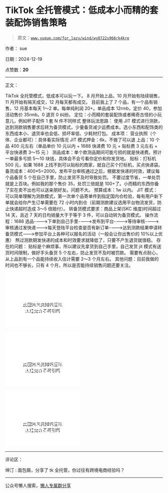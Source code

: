 # TikTok 全托管模式：低成本小而精的套装配饰销售策略

> 原文：[`www.yuque.com/for_lazy/wind/wy8722s966rk4kre`](https://www.yuque.com/for_lazy/wind/wy8722s966rk4kre)

作者： sue

日期：2024-12-19

点赞数：**20**

* * *

正文：

TikTok 全托管模式，低成本可以玩一下。 8 月开始上品，10 月开始有陆续销售，11 月开始有隔天成交，12 月每天都有成交。
目前我上了 7 个品，有一个品有销售，12 月基本每天 1～2 单。每单纯利润 20+。单品成本 12rmb，定价 40，参加活动售价 35rmb。0 退货 0 纠纷。
定位：小而精的套装配饰或者稀奇古怪的小玩意儿，例如杯子配件 1 套 N 件不同样式 整体玩法思路：
使用 JIT 模式进行测款，达到测款销售要求后转为备货模式，少量备货减少运费成本。选小东西和配饰类的东西成本小、退货率也会低、损坏率低、少耗材打包。 成本项：
营业执照（个体、企业都可）：具体看实际情况 JIT 模式押金：6k，不做了可以退 上品：10 个品 400 元左右（单品单价 10 元以内 + 1688 快递费 10 元 +
贴标费 3 元左右 + 平台快递费 3～15 元 ） 测品成本：单个款测品期间可能亏损的就是快递费。预计一单最多亏损 5～10 块钱，具体会不会亏看你定价和你发货地。
贴标：打标机 500 元，如果 1688 上找不到可以贴标的商家，就自己买个打标机，买点快递袋。
备货成本：400*5=2000。发布平台审核通过之后，根据发快递的时效，建议每个品备货 5 个在自己手里，防止发货不及时导致处罚。
不要过度节省，一单处罚就是上百块。例如我的那个售价 35，处罚三倍就是 100+了。小而精的东西你备了实在卖不出也可以送亲朋好友。问题不大。
预算成本：1w 以内。 JIT 模式：
可以简单理解为测款模式，第一次单个品寄单件到指定国内仓检验，每有用户新下单就会给你产生订单需要在 72 小时内到仓（前期测款建议选用平台物流发货，防止快递超时造成 3～5 倍赔付）。
转备货模式要求：商品上架(SKC 维度)时间超过 14 天，且近 7 天的日均销量大于于等于 3 件，可以自动转为备货模式。
操作流程：1688 选品---->下单到自己手里---->发布到平台---->等待审核---->审核通过发快递--->每天登陆平台检查是否有新订单---->达到测款结果申请转备货模式--->参加平台上各种可以报名的活动（一般会让你出售价的 10%以上优惠）
熬过测款期发快递的成本和时效要求就降低了，只要不产生退货就很稳。 存在的问题： 贴标是个麻烦事，所以建议先拿货到自己手里，自己发货
jit 模式有送货时间限制，做好手头备货 5 个左右，防止发货不及时被罚款。 需要有点耐心，从上品到有一个品能持续收入估计需要 2～3 个月左右。
其他问题：目前我做的时间也不够长，只有 4 个月，所以是否能持续销售问题还要关注。

![](img/078a7d9b2de1a22343f6e390acd6dab9.png "None")

![](img/cfb7f44d8c232954b40e2ce7e1077310.png "None")

![](img/a9df775f8732c9e0143ffd802ff80924.png "None")

* * *

评论区：

坤汀 : 面包屑，分享了 tk 全托管，你过往有跨境电商经验吗？

* * *

公众号懒人搜索，[懒人专属群分享](https://lazybook.fun/#/blog/group)